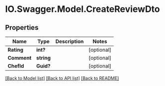 # IO.Swagger.Model.CreateReviewDto
## Properties

Name | Type | Description | Notes
------------ | ------------- | ------------- | -------------
**Rating** | **int?** |  | [optional] 
**Comment** | **string** |  | [optional] 
**ChefId** | **Guid?** |  | [optional] 

[[Back to Model list]](../README.md#documentation-for-models) [[Back to API list]](../README.md#documentation-for-api-endpoints) [[Back to README]](../README.md)

